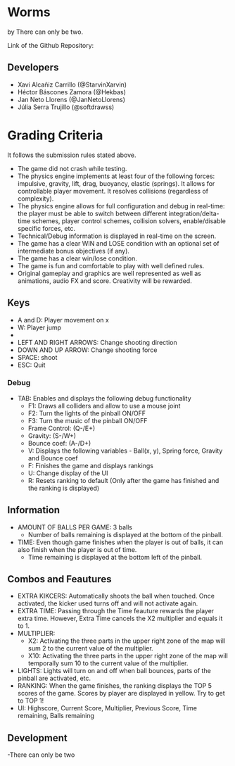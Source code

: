 # Worms
by There can only be two.

Link of the Github Repository: 

## Developers
- Xavi Alcañiz Carrillo (@StarvinXarvin)
- Héctor Báscones Zamora (@Hekbas)
- Jan Neto Llorens (@JanNetoLlorens)
- Júlia Serra Trujillo (@softdrawss)

# Grading Criteria
It follows the submission rules stated above.
- The game did not crash while testing.
- The physics engine implements at least four of the following forces: impulsive, gravity, lift, drag, buoyancy, elastic (springs). It allows for controllable player movement. It resolves collisions (regardless of complexity).
- The physics engine allows for full configuration and debug in real-time: the player must be able to switch between different integration/delta-time schemes, player control schemes, collision solvers, enable/disable specific forces, etc.
- Technical/Debug information is displayed in real-time on the screen.
- The game has a clear WIN and LOSE condition with an optional set of intermediate bonus objectives (if any).
- The game has a clear win/lose condition.
- The game is fun and comfortable to play with well defined rules.
- Original gameplay and graphics are well represented as well as animations, audio FX and score. Creativity will be rewarded.

## Keys
- A and D: Player movement on x
- W: Player jump
- 
- LEFT AND RIGHT ARROWS: Change shooting direction
- DOWN AND UP ARROW: Change shooting force
- SPACE: shoot
- ESC: Quit

### Debug
- TAB: Enables and displays the following debug functionality
  - F1: Draws all colliders and allow to use a mouse joint
  - F2: Turn the lights of the pinball ON/OFF
  - F3: Turn the music of the pinball ON/OFF
  - Frame Control: (Q-/E+)
  - Gravity: (S-/W+)
  - Bounce coef: (A-/D+)
  - V: Displays the following variables - Ball(x, y), Spring force, Gravity and Bounce coef
  - F: Finishes the game and displays rankings
  - U: Change display of the UI
  - R: Resets ranking to default (Only after the game has finished and the ranking is displayed)

## Information
- AMOUNT OF BALLS PER GAME: 3 balls
  - Number of balls remaining is displayed at the bottom of the pinball.
- TIME: Even though game finishes when the player is out of balls, it can also finish when the player is out of time.
  - Time remaining is displayed at the bottom left of the pinball.
  
## Combos and Feautures
- EXTRA KIKCERS: Automatically shoots the ball when touched. Once activated, the kicker used turns off and will not activate again.
- EXTRA TIME: Passing through the Time feauture rewards the player extra time. However, Extra Time cancels the X2 multiplier and equals it to 1.
- MULTIPLIER: 
  - X2: Activating the three parts in the upper right zone of the map will sum 2 to the current value of the multiplier.
  - X10: Activating the three parts in the upper right zone of the map will temporally sum 10 to the current value of the multiplier.
- LIGHTS: Lights will turn on and off when ball bounces, parts of the pinball are activated, etc.
- RANKING: When the game finishes, the ranking displays the TOP 5 scores of the game. Scores by player are displayed in yellow. Try to get to TOP 1!
- UI: Highscore, Current Score, Multiplier, Previous Score, Time remaining, Balls remaining

## Development


-There can only be two

